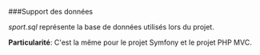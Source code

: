 ###Support des données

_sport.sql_ représente la base de données utilisés lors du projet. 

**Particularité**: C'est la même pour le projet Symfony et le projet PHP MVC.
